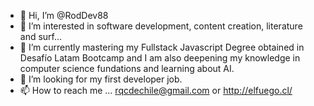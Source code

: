 - 👋 Hi, I’m @RodDev88
- 👀 I’m interested in software development, content creation, literature and surf...
- 🌱 I’m currently mastering my Fullstack Javascript Degree obtained in Desafío Latam Bootcamp and I am also deepening my knowledge in computer science fundations and learning about AI.
- 💞️ I’m looking for my first developer job.
- 📫 How to reach me ... rqcdechile@gmail.com or http://elfuego.cl/

<!---
RodDev88/RodDev88 is a ✨ special ✨ repository because its `README.md` (this file) appears on your GitHub profile.
You can click the Preview link to take a look at your changes.
--->
